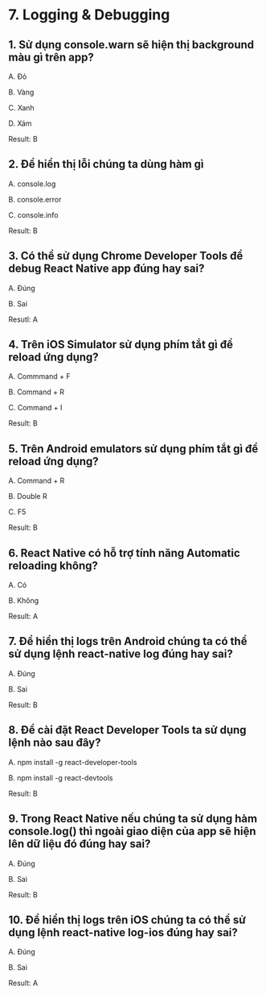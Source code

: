 # 7. Logging & Debugging

## 1. Sử dụng console.warn sẽ hiện thị background màu gì trên app?

A. Đỏ

B. Vàng

C. Xanh

D. Xám

Result: B

## 2. Để hiển thị lỗi chúng ta dùng hàm gì

A. console.log

B. console.error

C. console.info

Result: B

## 3. Có thể sử dụng Chrome Developer Tools để debug React Native app đúng hay sai?

A. Đúng

B. Sai

Resutl: A

## 4. Trên  iOS Simulator sử dụng phím tắt gì để reload ứng dụng?

A. Commmand + F

B. Command + R

C. Command + I

Result: B

## 5. Trên  Android emulators sử dụng phím tắt gì để reload ứng dụng?


A. Command + R

B. Double R

C. F5

Result: B

## 6. React Native có hỗ trợ tính năng **Automatic reloading** không?

A. Có

B. Không

Result: A

## 7. Để hiển thị logs trên Android chúng ta có thể sử dụng lệnh **react-native log** đúng hay sai? 

A. Đúng

B. Sai

Result: B 

## 8. Để cài đặt **React Developer Tools** ta sử dụng lệnh nào sau đây?

A. npm install -g react-developer-tools

B. npm install -g react-devtools

Result: B

## 9. Trong React Native nếu chúng ta sử dụng hàm **console.log()** thì ngoài giao diện của app sẽ hiện lên dữ liệu đó đúng hay sai?

A. Đúng

B. Sai

Result: B

## 10. Để hiển thị logs trên iOS chúng ta có thể sử dụng lệnh **react-native log-ios** đúng hay sai? 

A. Đúng

B. Sai

Result: A

